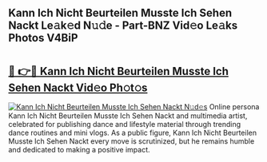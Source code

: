 ## Kann Ich Nicht Beurteilen Musste Ich Sehen Nackt Le𝚊k𝚎d N𝚞𝚍e - Part-BNZ Vid𝚎o Le𝚊ks Photos V4BiP

# <h2><a href="http://fb7haps.evod.top/?m=Kann+Ich+Nicht+Beurteilen+Musste+Ich+Sehen+Nackt">🔗 👉🔴 Kann Ich Nicht Beurteilen Musste Ich Sehen Nackt Vid𝚎o Ph𝚘t𝚘s</a></h2>

[![Kann Ich Nicht Beurteilen Musste Ich Sehen Nackt N𝚞d𝚎s](https://i.imgur.com/8V9OHl7.gif)](http://fb7haps.evod.top/?m=Kann+Ich+Nicht+Beurteilen+Musste+Ich+Sehen+Nackt)
Online persona Kann Ich Nicht Beurteilen Musste Ich Sehen Nackt and multimedia artist, celebrated for publishing dance and lifestyle material through trending dance routines and mini vlogs. As a public figure, Kann Ich Nicht Beurteilen Musste Ich Sehen Nackt every move is scrutinized, but he remains humble and dedicated to making a positive impact. 
